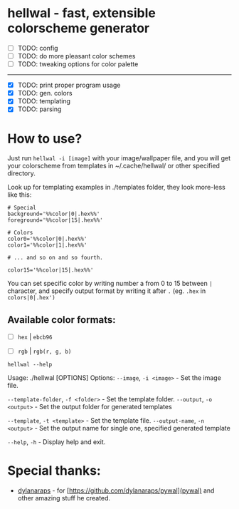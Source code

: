 # hellwal - fast, extensible colorscheme generator

- [ ] TODO: config                            
- [ ] TODO: do more pleasant color schemes    
- [ ] TODO: tweaking options for color palette
----------------------------------------------
- [x] TODO: print proper program usage        
- [x] TODO: gen. colors                       
- [x] TODO: templating                        
- [x] TODO: parsing                           

# How to use?

Just run ``hellwal -i [image]`` with your image/wallpaper file, and you will get your colorscheme from templates in ~/.cache/hellwal/ or other specified directory.

Look up for templating examples in ./templates folder, they look more-less like this:
```
# Special
background='%%color|0|.hex%%'
foreground='%%color|15|.hex%%'

# Colors
color0='%%color|0|.hex%%'
color1='%%color|1|.hex%%'

# ... and so on and so fourth.

color15='%%color|15|.hex%%'
```

You can set specific color by writing number a from 0 to 15 between `|` character, and specify output format by writing it after `.` (eg. `.hex` in `colors|0|.hex')`

## Available color formats:
-[ ] ``hex`` | ``ebcb96``
-[ ] ``rgb`` | ``rgb(r, g, b)``


``hellwal --help``

Usage:
	./hellwal [OPTIONS]
Options:
  ``--image``,           ``-i <image>``     - Set the image file.

  ``--template-folder``, ``-f <folder>``    - Set the template folder.
  ``--output``,          ``-o <output>``    - Set the output folder for generated templates

  ``--template``,        ``-t <template>``  - Set the template file.
  ``--output-name``,     ``-n <output>``    - Set the output name for single one, specified generated template

  ``--help``,            ``-h``             - Display help and exit.

# Special thanks:
- [dylanaraps](https://github.com/dylanaraps) - for [https://github.com/dylanaraps/pywal](pywal) and other amazing stuff he created.
